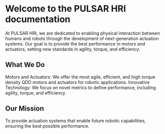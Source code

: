# Welcome to the PULSAR HRI documentation

At PULSAR HRI, we are dedicated to enabling physical interaction between humans and robots through the development of next-generation actuation systems. Our goal is to provide the best performance in motors and actuators, setting new standards in agility, torque, and efficiency.

## What We Do
Motors and Actuators: We offer the most agile, efficient, and high torque density QDD motors and actuators for robotic applications.
Innovative Technology: We focus on novel metrics to define performance, including agility, torque, and efficiency.

## Our Mission
To provide actuation systems that enable future robotic capabilities, ensuring the best possible performance.


<!--![Pulsar Logo](figs/Logo_white_medium-size_transparent.png)-->